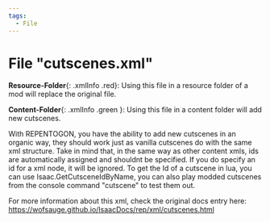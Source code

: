 ```yaml
---
tags:
  - File
---
```

# File "cutscenes.xml"

**Resource-Folder**{: .xmlInfo .red}: Using this file in a resource folder of a mod will replace the original file.

**Content-Folder**{: .xmlInfo .green }: Using this file in a content folder will add new cutscenes.

With REPENTOGON, you have the ability to add new cutscenes in an organic way, they should work just as vanilla cutscenes do with the same xml structure.
Take in mind that, in the same way as other content xmls, ids are automatically assigned and shouldnt be specified. If you do specify an id for a xml node, it will be ignored. 
To get the Id of a cutscene in lua, you can use Isaac.GetCutsceneIdByName, you can also play modded cutscenes from the console command "cutscene" to test them out.

For more information about this xml, check the original docs entry here: https://wofsauge.github.io/IsaacDocs/rep/xml/cutscenes.html
